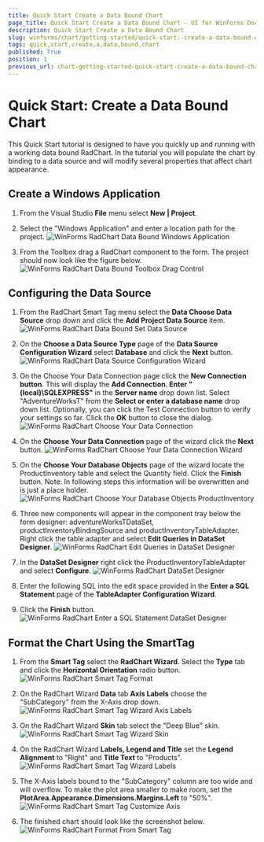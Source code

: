 ```yaml
---
title: Quick Start Create a Data Bound Chart
page_title: Quick Start Create a Data Bound Chart - UI for WinForms Documentation
description: Quick Start Create a Data Bound Chart
slug: winforms/chart/getting-started/quick-start:-create-a-data-bound-chart
tags: quick,start,create,a,data,bound,chart
published: True
position: 1
previous_url: chart-getting-started-quick-start-create-a-data-bound-chart
---
```


# Quick Start: Create a Data Bound Chart



This Quick Start tutorial is designed to have you quickly up and running with a working data bound RadChart. In the tutorial you will populate the chart by binding to a data source and will modify several properties that affect chart appearance.
     

## Create a Windows Application

1. From the Visual Studio __File__ menu select __New | Project__.

1. Select the "Windows Application" and enter a location path for the project.
 ![WinForms RadChart Data Bound Windows Application](images/chart-getting-started-quick-start001.png)

1. From the Toolbox drag a RadChart component to the form. The project should now look like the figure below.
 ![WinForms RadChart Data Bound Toolbox Drag Control](images/chart-getting-started-quick-start002.png)

## Configuring the Data Source

1. From the RadChart Smart Tag menu select the __Data Choose Data Source__ drop down and click the __Add Project Data Source__ item.
 ![WinForms RadChart Data Bound Set Data Source](images/chart-getting-started-quick-start-create-a-data-bound-chart003.png)

1. On the __Choose a Data Source Type__ page of the __Data Source Configuration Wizard__ select __Database__ and click the __Next__ button.![WinForms RadChart Data Source Configuration Wizard](images/chart-getting-started-quick-start-create-a-data-bound-chart004.png)

1. On the Choose Your Data Connection page click the __New Connection button__. This will display the __Add Connection. Enter "(local)\SQLEXPRESS"__ in the __Server name__ drop down list. Select "AdventureWorksT" from the __Select or enter a database name__ drop down list. Optionally, you can click the Test Connection button to verify your settings so far. Click the __OK__ button to close the dialog.
 ![WinForms RadChart Choose Your Data Connection ](images/chart-getting-started-quick-start-create-a-data-bound-chart005.png)

1. On the __Choose Your Data Connection__ page of the wizard click the __Next__ button.
 ![WinForms RadChart Choose Your Data Connection Wizard](images/chart-getting-started-quick-start-create-a-data-bound-chart006.png)

1. On the __Choose Your Database Objects__ page of the wizard locate the ProductInventory table and select the Quantity field. Click the __Finish__ button. Note: In following steps this information will be overwritten and is just a place holder.
 ![WinForms RadChart Choose Your Database Objects ProductInventory](images/chart-getting-started-quick-start-create-a-data-bound-chart007.png)

1. Three new components will appear in the component tray below the form designer: adventureWorksTDataSet, productInventoryBindingSource and productInventoryTableAdapter. Right click the table adapter and select __Edit Queries in DataSet Designer__.
 ![WinForms RadChart Edit Queries in DataSet Designer](images/chart-getting-started-quick-start-create-a-data-bound-chart008.png)

1. In the __DataSet Designer__ right click the ProductInventoryTableAdapter and select __Configure__.
 ![WinForms RadChart DataSet Designer](images/chart-getting-started-quick-start-create-a-data-bound-chart009.png)

1. Enter the following SQL into the edit space provided in the __Enter a SQL Statement__ page of the __TableAdapter Configuration Wizard__.
 
1. Click the __Finish__ button.
 ![WinForms RadChart Enter a SQL Statement DataSet Designer](images/chart-getting-started-quick-start-create-a-data-bound-chart010.png)

## Format the Chart Using the SmartTag

1. From the __Smart Tag__ select the __RadChart Wizard__. Select the __Type__ tab and click the __Horizontal Orientation__ radio button.
 ![WinForms RadChart Smart Tag Format](images/chart-getting-started-quick-start-create-a-data-bound-chart011.png)

1. On the RadChart Wizard __Data__ tab __Axis Labels__ choose the "SubCategory" from the X-Axis drop down.
 ![WinForms RadChart Smart Tag Wizard Axis Labels](images/chart-getting-started-quick-start-create-a-data-bound-chart012.png)

1. On the RadChart Wizard __Skin__ tab select the "Deep Blue" skin.
 ![WinForms RadChart Smart Tag Wizard Skin](images/chart-getting-started-quick-start-create-a-data-bound-chart013.png)

1. On the RadChart Wizard __Labels, Legend and Title__ set the __Legend Alignment__ to "Right" and __Title Text__ to "Products".
 ![WinForms RadChart Smart Tag Wizard Labels](images/chart-getting-started-quick-start-create-a-data-bound-chart014.png)

1. The X-Axis labels bound to the "SubCategory" column are too wide and will overflow. To make the plot area smaller to make room, set the __PlotArea.Appearance.Dimensions.Margins.Left__ to "50%".
 ![WinForms RadChart Smart Tag Customize Axis](images/chart-getting-started-quick-start-create-a-data-bound-chart015.png)

1. The finished chart should look like the screenshot below.
 ![WinForms RadChart Format From Smart Tag](images/chart-getting-started-quick-start-create-a-data-bound-chart016.png)
